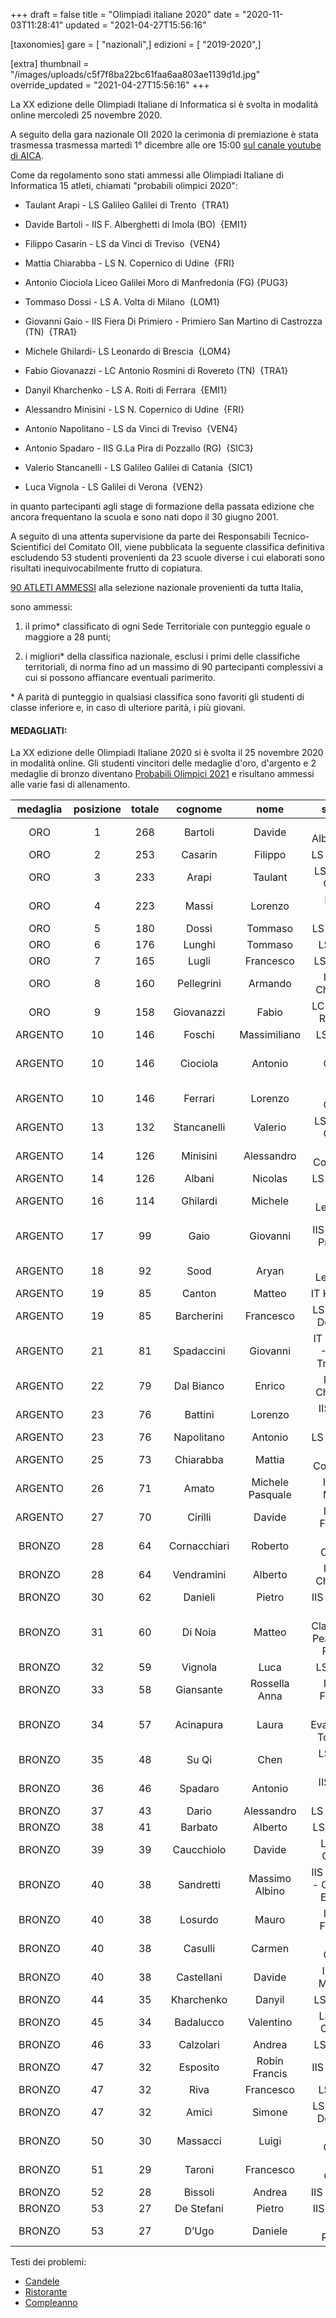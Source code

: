 +++
draft = false
title = "Olimpiadi italiane 2020"
date = "2020-11-03T11:28:41"
updated = "2021-04-27T15:56:16"

[taxonomies]
gare = [ "nazionali",]
edizioni = [ "2019-2020",]

[extra]
thumbnail = "/images/uploads/c5f7f8ba22bc61faa6aa803ae1139d1d.jpg"
override_updated = "2021-04-27T15:56:16"
+++

La XX edizione delle Olimpiadi Italiane di Informatica si è svolta in modalità online mercoledì 25 novembre 2020.

<!-- more -->

A seguito della gara nazionale OII 2020 la cerimonia di premiazione è stata trasmessa trasmessa martedì 1° dicembre alle ore 15:00 [sul canale youtube di AICA](https://www.youtube.com/watch?v=7Rlkm-x_asQ).

Come da regolamento sono stati ammessi alle Olimpiadi Italiane di Informatica 15 atleti, chiamati "probabili olimpici 2020":

- Taulant Arapi - LS Galileo Galilei di Trento  {TRA1}

- Davide Bartoli - IIS F. Alberghetti di Imola (BO)  {EMI1}

- Filippo Casarin - LS da Vinci di Treviso  {VEN4}

- Mattia Chiarabba - LS N. Copernico di Udine  {FRI}

- Antonio Ciociola Liceo Galilei Moro di Manfredonia (FG) {PUG3}

- Tommaso Dossi - LS A. Volta di Milano  {LOM1}

- Giovanni Gaio - IIS Fiera Di Primiero - Primiero San Martino di Castrozza (TN)  {TRA1}

- Michele Ghilardi- LS Leonardo di Brescia  {LOM4}

- Fabio Giovanazzi - LC Antonio Rosmini di Rovereto (TN)  {TRA1}

- Danyil Kharchenko - LS A. Roiti di Ferrara  {EMI1}

- Alessandro Minisini - LS N. Copernico di Udine  {FRI}

- Antonio Napolitano - LS da Vinci di Treviso  {VEN4}

- Antonio Spadaro - IIS G.La Pira di Pozzallo (RG)  {SIC3}

- Valerio Stancanelli - LS Galileo Galilei di Catania  {SIC1}

- Luca Vignola - LS Galilei di Verona  {VEN2}

in quanto partecipanti agli stage di formazione della passata edizione che ancora frequentano la scuola e sono nati dopo il 30 giugno 2001.

A seguito di una attenta supervisione da parte dei Responsabili Tecnico-Scientifici del Comitato OII, viene pubblicata la seguente classifica definitiva escludendo 53 studenti provenienti da 23 scuole diverse i cui elaborati sono risultati inequivocabilmente frutto di copiatura.

[90 ATLETI AMMESSI](/oldsite/173/classifica-ammessi-territoriale-2020.xlsx) alla selezione nazionale provenienti da tutta Italia,

sono ammessi:

1. il primo\* classificato di ogni Sede Territoriale con punteggio eguale o maggiore a 28 punti;

2. i migliori\* della classifica nazionale, esclusi i primi delle classifiche territoriali, di norma fino ad un massimo di 90 partecipanti complessivi a cui si possono affiancare eventuali parimerito.

\* A parità di punteggio in qualsiasi classifica sono favoriti gli studenti di classe inferiore e, in caso di ulteriore parità, i più giovani.

#### MEDAGLIATI:

La XX edizione delle Olimpiadi Italiane 2020 si è svolta il 25 novembre 2020 in modalità online. Gli studenti vincitori delle medaglie d'oro, d'argento e 2 medaglie di bronzo diventano [Probabili Olimpici 2021](@/probabili-olimpici-2021.md) e risultano ammessi alle varie fasi di allenamento.

| medaglia | posizione | totale |   cognome    |       nome       |               scuola                |               città               | classe |
| :------: | :-------: | :----: | :----------: | :--------------: | :---------------------------------: | :-------------------------------: | :----: |
|   ORO    |     1     |  268   |   Bartoli    |      Davide      |         IIS F. Alberghetti          |               Imola               |   IV   |
|   ORO    |     2     |  253   |   Casarin    |     Filippo      |             LS da Vinci             |              Treviso              |   IV   |
|   ORO    |     3     |  233   |    Arapi     |     Taulant      |         LS Galileo Galilei          |              Trento               |   V    |
|   ORO    |     4     |  223   |    Massi     |     Lorenzo      |             LS M. Curie             |            Giulianova             |   IV   |
|   ORO    |     5     |  180   |    Dossi     |     Tommaso      |             LS A. Volta             |              Milano               |   V    |
|   ORO    |     6     |  176   |    Lunghi    |     Tommaso      |              LS Volta               |              Milano               |   IV   |
|   ORO    |     7     |  165   |    Lugli     |    Francesco     |             LS A. Roiti             |              Ferrara              |   II   |
|   ORO    |     8     |  160   |  Pellegrini  |     Armando      |          ITT G. Chilesotti          |              Thiene               |   IV   |
|   ORO    |     9     |  158   |  Giovanazzi  |      Fabio       |         LC Antonio Rosmini          |             Rovereto              |   V    |
| ARGENTO  |    10     |  146   |    Foschi    |   Massimiliano   |             LS Galilei              |           Civitavecchia           |  III   |
| ARGENTO  |    10     |  146   |   Ciociola   |     Antonio      |         Liceo Galilei Moro          |            Manfredonia            |   V    |
| ARGENTO  |    10     |  146   |   Ferrari    |     Lorenzo      |            LS G. Galilei            |              Trento               |   II   |
| ARGENTO  |    13     |  132   | Stancanelli  |     Valerio      |         LS Galileo Galilei          |              Catania              |   IV   |
| ARGENTO  |    14     |  126   |   Minisini   |    Alessandro    |           LS N. Copernico           |               Udine               |   V    |
| ARGENTO  |    14     |  126   |    Albani    |     Nicolas      |             LS A. Banfi             |             Vimercate             |  III   |
| ARGENTO  |    16     |  114   |   Ghilardi   |     Michele      |             LS Leonardo             |              Brescia              |   V    |
| ARGENTO  |    17     |   99   |     Gaio     |     Giovanni     |        IIS Fiera Di Primiero        | Primiero San Martino di Castrozza |   V    |
| ARGENTO  |    18     |   92   |     Sood     |      Aryan       |             LS Leonardo             |              Brescia              |   IV   |
| ARGENTO  |    19     |   85   |    Canton    |      Matteo      |             IT Kennedy              |             Pordenone             |   IV   |
| ARGENTO  |    19     |   85   |  Barcherini  |    Francesco     |        LS Terni R. Donatelli        |               Terni               |   IV   |
| ARGENTO  |    21     |   81   |  Spadaccini  |     Giovanni     |    IT Scaruffi -Levi - Tricolore    |        Reggio nell'Emilia         |   IV   |
| ARGENTO  |    22     |   79   |  Dal Bianco  |      Enrico      |          ITT G. Chilesotti          |              Thiene               |   IV   |
| ARGENTO  |    23     |   76   |   Battini    |     Lorenzo      |           IIS L. Da Vinci           |             Arzignano             |   IV   |
| ARGENTO  |    23     |   76   |  Napolitano  |     Antonio      |             LS da Vinci             |              Treviso              |   V    |
| ARGENTO  |    25     |   73   |  Chiarabba   |      Mattia      |           LS N. Copernico           |               Udine               |   V    |
| ARGENTO  |    26     |   71   |    Amato     | Michele Pasquale |           IISS E. Mattei            |              Maglie               |  III   |
| ARGENTO  |    27     |   70   |   Cirilli    |      Davide      |           ITT G. Ferraris           |             Molfetta              |   IV   |
|  BRONZO  |    28     |   64   | Cornacchiari |     Roberto      |           ITI B. Castelli           |              Brescia              |   IV   |
|  BRONZO  |    28     |   64   |  Vendramini  |     Alberto      |          ITT G. Chilesotti          |              Thiene               |   IV   |
|  BRONZO  |    30     |   62   |   Danieli    |      Pietro      |            IIS E. Fermi             |             Catanzaro             |   IV   |
|  BRONZO  |    31     |   60   |   Di Noia    |      Matteo      | LS e Classico G. Peano - S. Pellico |               Cuneo               |   IV   |
|  BRONZO  |    32     |   59   |   Vignola    |       Luca       |             LS Galilei              |              Verona               |   V    |
|  BRONZO  |    33     |   58   |  Giansante   |  Rossella Anna   |           ITT G. Ferraris           |             Molfetta              |  III   |
|  BRONZO  |    34     |   57   |  Acinapura   |      Laura       |      LS Evangelista Torricelli      |              Bolzano              |  III   |
|  BRONZO  |    35     |   48   |    Su Qi     |       Chen       |           LS L. Da Vinci            |              Treviso              |   IV   |
|  BRONZO  |    36     |   46   |   Spadaro    |     Antonio      |           IIS G. La Pira            |             Pozzallo              |   V    |
|  BRONZO  |    37     |   43   |    Dario     |    Alessandro    |             LS Marconi              |            Conegliano             |   IV   |
|  BRONZO  |    38     |   41   |   Barbato    |     Alberto      |             LS I. Nievo             |              Padova               |  III   |
|  BRONZO  |    39     |   39   |  Caucchiolo  |      Davide      |           LS G.B. Quadri            |              Vicenza              |  III   |
|  BRONZO  |    40     |   38   |  Sandretti   |  Massimo Albino  |  IIS Marconi - Galletti - Einaudi   |            Domodossola            |   IV   |
|  BRONZO  |    40     |   38   |   Losurdo    |      Mauro       |           ITT G. Ferraris           |             Molfetta              |  III   |
|  BRONZO  |    40     |   38   |   Casulli    |      Carmen      |            LS G. Galilei            |              Trento               |   IV   |
|  BRONZO  |    40     |   38   |  Castellani  |      Davide      |           ITIS G. Marconi           |              Verona               |  III   |
|  BRONZO  |    44     |   35   |  Kharchenko  |      Danyil      |             LS A. Roiti             |              Ferrara              |   V    |
|  BRONZO  |    45     |   34   |  Badalucco   |    Valentino     |          LS G. D. Cassini           |              Genova               |  III   |
|  BRONZO  |    46     |   33   |  Calzolari   |      Andrea      |             LS A. Roiti             |              Ferrara              |   IV   |
|  BRONZO  |    47     |   32   |   Esposito   |  Robin Francis   |             IIS Telesi@             |           Telese Terme            |  III   |
|  BRONZO  |    47     |   32   |     Riva     |    Francesco     |              LS Volta               |              Milano               |   IV   |
|  BRONZO  |    47     |   32   |    Amici     |      Simone      |        LS Terni R. Donatelli        |               Terni               |  III   |
|  BRONZO  |    50     |   30   |   Massacci   |      Luigi       |            LS G. Galilei            |              Trento               |   IV   |
|  BRONZO  |    51     |   29   |    Taroni    |    Francesco     |            LS A. Oriani             |              Ravenna              |   IV   |
|  BRONZO  |    52     |   28   |   Bissoli    |      Andrea      |            IIS Da Vinci             |               Cerea               |  III   |
|  BRONZO  |    53     |   27   |  De Stefani  |      Pietro      |             IIS M. Polo             |              Colico               |   IV   |
|  BRONZO  |    53     |   27   |    D’Ugo     |     Daniele      |            LS A. Romita             |            Campobasso             |   IV   |

Testi dei problemi:

- [Candele](/oldsite/173/candele.pdf)
- [Ristorante](/oldsite/173/ristorante.pdf)
- [Compleanno](/oldsite/173/compleanno.pdf)
